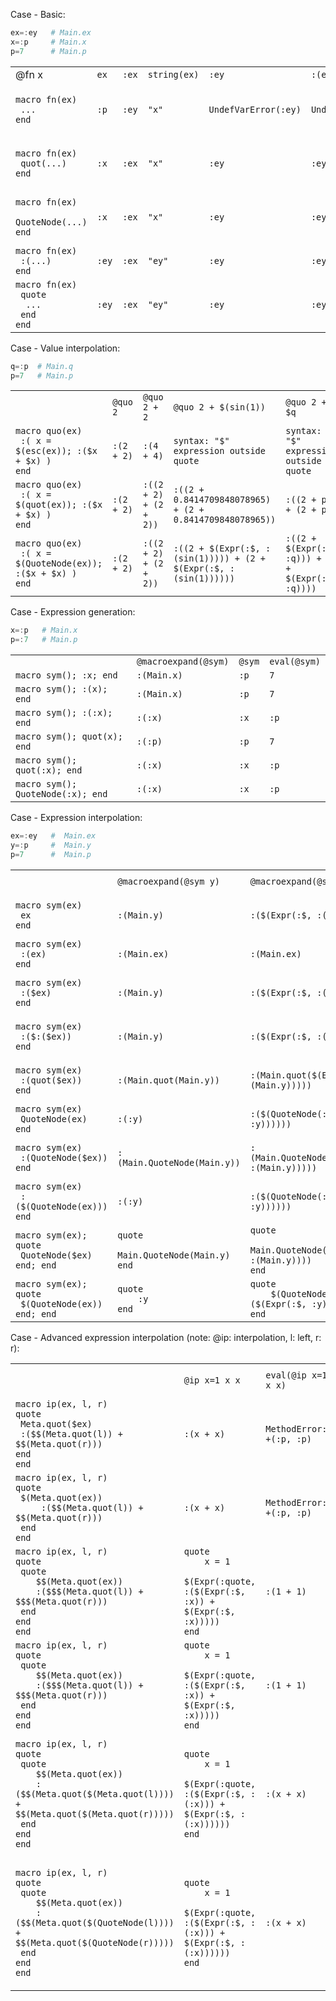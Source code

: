 
Case - Basic:

```julia
ex=:ey   # Main.ex
x=:p     # Main.x
p=7      # Main.p
```
<table>
  <tr>
    <td>@fn x</td>
    <td><code>ex</code></td>
    <td><code>:ex</code></td>
    <td><code>string(ex)</code></td>
    <td><code>:ey</code></td>
    <td><code>:(ey)</code></td>
    <td><code>$(ex)</code></td>
    <td><code>$(esc(ex))</code></td>
    <td><code>$(string(ex))</code></td>
    <td><code>string($ex)</code></td>
  </tr>
  <tr>
    <td><code>macro fn(ex)
 ...
end</code></td>
    <td><code>:p</code></td>
    <td><code>:ey</code></td>
    <td><code>"x"</code></td>
    <td><code>UndefVarError(:ey)</code></td>
    <td><code>UndefVarError(:ey)</code></td>
    <td><code>syntax: "$" expression outside quote</code></td>
    <td><code>syntax: "$" expression outside quote</code></td>
    <td><code>syntax: "$" expression outside quote</code></td>
    <td><code>syntax: "$" expression outside quote</code></td>
  </tr>
  <tr>
    <td><code>macro fn(ex)
 quot(...)
end</code></td>
    <td><code>:x</code></td>
    <td><code>:ex</code></td>
    <td><code>"x"</code></td>
    <td><code>:ey</code></td>
    <td><code>:ey</code></td>
    <td><code>syntax: "$" expression outside quote</code></td>
    <td><code>syntax: "$" expression outside quote</code></td>
    <td><code>syntax: "$" expression outside quote</code></td>
    <td><code>syntax: "$" expression outside quote</code></td>
  </tr>
  <tr>
    <td><code>macro fn(ex)
 QuoteNode(...)
end</code></td>
    <td><code>:x</code></td>
    <td><code>:ex</code></td>
    <td><code>"x"</code></td>
    <td><code>:ey</code></td>
    <td><code>:ey</code></td>
    <td><code>syntax: "$" expression outside quote</code></td>
    <td><code>syntax: "$" expression outside quote</code></td>
    <td><code>syntax: "$" expression outside quote</code></td>
    <td><code>syntax: "$" expression outside quote</code></td>
  </tr>
  <tr>
    <td><code>macro fn(ex)
 :(...)
end</code></td>
    <td><code>:ey</code></td>
    <td><code>:ex</code></td>
    <td><code>"ey"</code></td>
    <td><code>:ey</code></td>
    <td><code>:ey</code></td>
    <td><code>:p</code></td>
    <td><code>:p</code></td>
    <td><code>"x"</code></td>
    <td><code>"p"</code></td>
  </tr>
  <tr>
    <td><code>macro fn(ex)
 quote
  ...
 end
end</code></td>
    <td><code>:ey</code></td>
    <td><code>:ex</code></td>
    <td><code>"ey"</code></td>
    <td><code>:ey</code></td>
    <td><code>:ey</code></td>
    <td><code>:p</code></td>
    <td><code>:p</code></td>
    <td><code>"x"</code></td>
    <td><code>"p"</code></td>
  </tr>
</table>

Case - Value interpolation:

```julia
q=:p  # Main.q
p=7   # Main.p
```
<table>
  <tr>
    <td></td>
    <td><code>@quo 2</code></td>
    <td><code>@quo 2 + 2</code></td>
    <td><code>@quo 2 + $(sin(1))</code></td>
    <td><code>@quo 2 + $q</code></td>
    <td><code>eval(@quo 2 + $q)</code></td>
  </tr>
  <tr>
    <td><code>macro quo(ex)
 :( x = $(esc(ex)); :($x + $x) )
end</code></td>
    <td><code>:(2 + 2)</code></td>
    <td><code>:(4 + 4)</code></td>
    <td><code>syntax: "$" expression outside quote</code></td>
    <td><code>syntax: "$" expression outside quote</code></td>
    <td><code>syntax: "$" expression outside quote</code></td>
  </tr>
  <tr>
    <td><code>macro quo(ex)
 :( x = $(quot(ex)); :($x + $x) )
end</code></td>
    <td><code>:(2 + 2)</code></td>
    <td><code>:((2 + 2) + (2 + 2))</code></td>
    <td><code>:((2 + 0.8414709848078965) + (2 + 0.8414709848078965))</code></td>
    <td><code>:((2 + p) + (2 + p))</code></td>
    <td><code>18</code></td>
  </tr>
  <tr>
    <td><code>macro quo(ex)
 :( x = $(QuoteNode(ex)); :($x + $x) )
end</code></td>
    <td><code>:(2 + 2)</code></td>
    <td><code>:((2 + 2) + (2 + 2))</code></td>
    <td><code>:((2 + $(Expr(:$, :(sin(1))))) + (2 + $(Expr(:$, :(sin(1))))))</code></td>
    <td><code>:((2 + $(Expr(:$, :q))) + (2 + $(Expr(:$, :q))))</code></td>
    <td><code>syntax: "$" expression outside quote</code></td>
  </tr>
</table>

Case - Expression generation:

```julia
x=:p   # Main.x
p=:7   # Main.p
```
<table>
  <tr>
    <td></td>
    <td><code>@macroexpand(@sym)</code></td>
    <td><code>@sym</code></td>
    <td><code>eval(@sym)</code></td>
  </tr>
  <tr>
    <td><code>macro sym(); :x; end</code></td>
    <td><code>:(Main.x)</code></td>
    <td><code>:p</code></td>
    <td><code>7</code></td>
  </tr>
  <tr>
    <td><code>macro sym(); :(x); end</code></td>
    <td><code>:(Main.x)</code></td>
    <td><code>:p</code></td>
    <td><code>7</code></td>
  </tr>
  <tr>
    <td><code>macro sym(); :(:x); end</code></td>
    <td><code>:(:x)</code></td>
    <td><code>:x</code></td>
    <td><code>:p</code></td>
  </tr>
  <tr>
    <td><code>macro sym(); quot(x); end</code></td>
    <td><code>:(:p)</code></td>
    <td><code>:p</code></td>
    <td><code>7</code></td>
  </tr>
  <tr>
    <td><code>macro sym(); quot(:x); end</code></td>
    <td><code>:(:x)</code></td>
    <td><code>:x</code></td>
    <td><code>:p</code></td>
  </tr>
  <tr>
    <td><code>macro sym(); QuoteNode(:x); end</code></td>
    <td><code>:(:x)</code></td>
    <td><code>:x</code></td>
    <td><code>:p</code></td>
  </tr>
</table>

Case - Expression interpolation:

```julia
ex=:ey   #  Main.ex
y=:p     #  Main.y
p=7      #  Main.p
```
<table>
  <tr>
    <td></td>
    <td><code>@macroexpand(@sym y)</code></td>
    <td><code>@macroexpand(@sym $y)</code></td>
    <td><code>@sym y</code></td>
    <td><code>eval(@sym y)</code></td>
    <td><code>@sym $y</code></td>
  </tr>
  <tr>
    <td><code>macro sym(ex)
 ex
end</code></td>
    <td><code>:(Main.y)</code></td>
    <td><code>:($(Expr(:$, :(Main.y))))</code></td>
    <td><code>:p</code></td>
    <td><code>7</code></td>
    <td><code>syntax: "$" expression outside quote</code></td>
  </tr>
  <tr>
    <td><code>macro sym(ex)
 :(ex)
end</code></td>
    <td><code>:(Main.ex)</code></td>
    <td><code>:(Main.ex)</code></td>
    <td><code>:ey</code></td>
    <td><code>UndefVarError(:ey)</code></td>
    <td><code>:ey</code></td>
  </tr>
  <tr>
    <td><code>macro sym(ex)
 :($ex)
end</code></td>
    <td><code>:(Main.y)</code></td>
    <td><code>:($(Expr(:$, :(Main.y))))</code></td>
    <td><code>:p</code></td>
    <td><code>7</code></td>
    <td><code>syntax: "$" expression outside quote</code></td>
  </tr>
  <tr>
    <td><code>macro sym(ex)
 :($:($ex))
end</code></td>
    <td><code>:(Main.y)</code></td>
    <td><code>:($(Expr(:$, :(Main.y))))</code></td>
    <td><code>:p</code></td>
    <td><code>7</code></td>
    <td><code>syntax: "$" expression outside quote</code></td>
  </tr>
  <tr>
    <td><code>macro sym(ex)
 :(quot($ex))
end</code></td>
    <td><code>:(Main.quot(Main.y))</code></td>
    <td><code>:(Main.quot($(Expr(:$, :(Main.y)))))</code></td>
    <td><code>:(:p)</code></td>
    <td><code>:p</code></td>
    <td><code>syntax: "$" expression outside quote</code></td>
  </tr>
  <tr>
    <td><code>macro sym(ex)
 QuoteNode(ex)
end</code></td>
    <td><code>:(:y)</code></td>
    <td><code>:($(QuoteNode(:($(Expr(:$, :y))))))</code></td>
    <td><code>:y</code></td>
    <td><code>:p</code></td>
    <td><code>:($(Expr(:$, :y)))</code></td>
  </tr>
  <tr>
    <td><code>macro sym(ex)
 :(QuoteNode($ex))
end</code></td>
    <td><code>:(Main.QuoteNode(Main.y))</code></td>
    <td><code>:(Main.QuoteNode($(Expr(:$, :(Main.y)))))</code></td>
    <td><code>:(:p)</code></td>
    <td><code>:p</code></td>
    <td><code>syntax: "$" expression outside quote</code></td>
  </tr>
  <tr>
    <td><code>macro sym(ex)
 :($(QuoteNode(ex)))
end</code></td>
    <td><code>:(:y)</code></td>
    <td><code>:($(QuoteNode(:($(Expr(:$, :y))))))</code></td>
    <td><code>:y</code></td>
    <td><code>:p</code></td>
    <td><code>:($(Expr(:$, :y)))</code></td>
  </tr>
  <tr>
    <td><code>macro sym(ex); quote 
 QuoteNode($ex)
end; end</code></td>
    <td><code>quote
    Main.QuoteNode(Main.y)
end</code></td>
    <td><code>quote
    Main.QuoteNode($(Expr(:$, :(Main.y))))
end</code></td>
    <td><code>:(:p)</code></td>
    <td><code>:p</code></td>
    <td><code>syntax: "$" expression outside quote</code></td>
  </tr>
  <tr>
    <td><code>macro sym(ex); quote
 $(QuoteNode(ex))
end; end</code></td>
    <td><code>quote
    :y
end</code></td>
    <td><code>quote
    $(QuoteNode(:($(Expr(:$, :y)))))
end</code></td>
    <td><code>:y</code></td>
    <td><code>:p</code></td>
    <td><code>:($(Expr(:$, :y)))</code></td>
  </tr>
</table>

Case - Advanced expression interpolation  (note: @ip: interpolation, l: left, r: r):

<table>
  <tr>
    <td></td>
    <td><code>@ip x=1 x x</code></td>
    <td><code>eval(@ip x=1 x x)</code></td>
    <td><code>eval(eval(@ip x=1 x x))</code></td>
    <td><code>@ip x=1 x/2 x</code></td>
    <td><code>eval(@ip x=1 x/2 x)</code></td>
    <td><code>@ip x=1 1/2 1/4</code></td>
    <td><code>eval(@ip x=1 1/2 1/4)</code></td>
    <td><code>@ip x=1 $x $x</code></td>
    <td><code>eval(@ip x=1 1+$x $x)</code></td>
    <td><code>@ip x=1 $x/2 $x</code></td>
    <td><code>eval(@ip x=1 $x/2 $x)</code></td>
  </tr>
  <tr>
    <td><code>macro ip(ex, l, r)
quote
 Meta.quot($ex)
 :($$(Meta.quot(l)) + $$(Meta.quot(r)))
end
end</code></td>
    <td><code>:(x + x)</code></td>
    <td><code>MethodError: +(:p, :p)</code></td>
    <td><code>MethodError: +(:p, :p)</code></td>
    <td><code>:(x / 2 + x)</code></td>
    <td><code>MethodError: /(:p, 2)</code></td>
    <td><code>:(1 / 2 + 1 / 4)</code></td>
    <td><code>0.75</code></td>
    <td><code>:(1 + 1)</code></td>
    <td><code>3</code></td>
    <td><code>:(1 / 2 + 1)</code></td>
    <td><code>1.5</code></td>
  </tr>
  <tr>
    <td><code>macro ip(ex, l, r)
quote
 $(Meta.quot(ex))
	 :($$(Meta.quot(l)) + $$(Meta.quot(r)))
 end
end</code></td>
    <td><code>:(x + x)</code></td>
    <td><code>MethodError: +(:p, :p)</code></td>
    <td><code>MethodError: +(:p, :p)</code></td>
    <td><code>:(x / 2 + x)</code></td>
    <td><code>MethodError: /(:p, 2)</code></td>
    <td><code>:(1 / 2 + 1 / 4)</code></td>
    <td><code>0.75</code></td>
    <td><code>:(p + p)</code></td>
    <td><code>15</code></td>
    <td><code>:(p / 2 + p)</code></td>
    <td><code>10.5</code></td>
  </tr>
  <tr>
    <td><code>macro ip(ex, l, r)
quote
 quote
	$$(Meta.quot(ex))
	:($$$(Meta.quot(l)) + $$$(Meta.quot(r)))
 end
end
end</code></td>
    <td><code>quote
    x = 1
    $(Expr(:quote, :($(Expr(:$, :x)) + $(Expr(:$, :x)))))
end</code></td>
    <td><code>:(1 + 1)</code></td>
    <td><code>2</code></td>
    <td><code>quote
    x = 1
    $(Expr(:quote, :($(Expr(:$, :(x / 2))) + $(Expr(:$, :x)))))
end</code></td>
    <td><code>:(0.5 + 1)</code></td>
    <td><code>quote
    x = 1
    $(Expr(:quote, :($(Expr(:$, :(1 / 2))) + $(Expr(:$, :(1 / 4))))))
end</code></td>
    <td><code>:(0.5 + 0.25)</code></td>
    <td><code>quote
    x = 1
    $(Expr(:quote, :($(Expr(:$, 1)) + $(Expr(:$, 1)))))
end</code></td>
    <td><code>:(2 + 1)</code></td>
    <td><code>quote
    x = 1
    $(Expr(:quote, :($(Expr(:$, :(1 / 2))) + $(Expr(:$, 1)))))
end</code></td>
    <td><code>:(0.5 + 1)</code></td>
  </tr>
  <tr>
    <td><code>macro ip(ex, l, r)
quote
 quote
	$$(Meta.quot(ex))
	:($$$(Meta.quot(l)) + $$$(Meta.quot(r)))
 end
end
end</code></td>
    <td><code>quote
    x = 1
    $(Expr(:quote, :($(Expr(:$, :x)) + $(Expr(:$, :x)))))
end</code></td>
    <td><code>:(1 + 1)</code></td>
    <td><code>2</code></td>
    <td><code>quote
    x = 1
    $(Expr(:quote, :($(Expr(:$, :(x / 2))) + $(Expr(:$, :x)))))
end</code></td>
    <td><code>:(0.5 + 1)</code></td>
    <td><code>quote
    x = 1
    $(Expr(:quote, :($(Expr(:$, :(1 / 2))) + $(Expr(:$, :(1 / 4))))))
end</code></td>
    <td><code>:(0.5 + 0.25)</code></td>
    <td><code>quote
    x = 1
    $(Expr(:quote, :($(Expr(:$, 1)) + $(Expr(:$, 1)))))
end</code></td>
    <td><code>:(2 + 1)</code></td>
    <td><code>quote
    x = 1
    $(Expr(:quote, :($(Expr(:$, :(1 / 2))) + $(Expr(:$, 1)))))
end</code></td>
    <td><code>:(0.5 + 1)</code></td>
  </tr>
  <tr>
    <td><code>macro ip(ex, l, r)
quote
 quote
	$$(Meta.quot(ex))
	:($$(Meta.quot($(Meta.quot(l)))) + $$(Meta.quot($(Meta.quot(r)))))
 end
end
end</code></td>
    <td><code>quote
    x = 1
    $(Expr(:quote, :($(Expr(:$, :(:x))) + $(Expr(:$, :(:x))))))
end</code></td>
    <td><code>:(x + x)</code></td>
    <td><code>2</code></td>
    <td><code>quote
    x = 1
    $(Expr(:quote, :($(Expr(:$, :($(Expr(:quote, :(x / 2)))))) + $(Expr(:$, :(:x))))))
end</code></td>
    <td><code>:(x / 2 + x)</code></td>
    <td><code>quote
    x = 1
    $(Expr(:quote, :($(Expr(:$, :($(Expr(:quote, :(1 / 2)))))) + $(Expr(:$, :($(Expr(:quote, :(1 / 4)))))))))
end</code></td>
    <td><code>:(1 / 2 + 1 / 4)</code></td>
    <td><code>quote
    x = 1
    $(Expr(:quote, :($(Expr(:$, :($(Expr(:quote, 1))))) + $(Expr(:$, :($(Expr(:quote, 1))))))))
end</code></td>
    <td><code>:((1 + 1) + 1)</code></td>
    <td><code>quote
    x = 1
    $(Expr(:quote, :($(Expr(:$, :($(Expr(:quote, :(1 / 2)))))) + $(Expr(:$, :($(Expr(:quote, 1))))))))
end</code></td>
    <td><code>:(1 / 2 + 1)</code></td>
  </tr>
  <tr>
    <td><code>macro ip(ex, l, r)
quote
 quote
	$$(Meta.quot(ex))
	:($$(Meta.quot($(QuoteNode(l)))) + $$(Meta.quot($(QuoteNode(r)))))
 end
end
end</code></td>
    <td><code>quote
    x = 1
    $(Expr(:quote, :($(Expr(:$, :(:x))) + $(Expr(:$, :(:x))))))
end</code></td>
    <td><code>:(x + x)</code></td>
    <td><code>2</code></td>
    <td><code>quote
    x = 1
    $(Expr(:quote, :($(Expr(:$, :($(Expr(:quote, :(x / 2)))))) + $(Expr(:$, :(:x))))))
end</code></td>
    <td><code>:(x / 2 + x)</code></td>
    <td><code>quote
    x = 1
    $(Expr(:quote, :($(Expr(:$, :($(Expr(:quote, :(1 / 2)))))) + $(Expr(:$, :($(Expr(:quote, :(1 / 4)))))))))
end</code></td>
    <td><code>:(1 / 2 + 1 / 4)</code></td>
    <td><code>quote
    x = 1
    $(Expr(:quote, :($(Expr(:$, :($(Expr(:quote, :($(Expr(:$, :x)))))))) + $(Expr(:$, :($(Expr(:quote, :($(Expr(:$, :x)))))))))))
end</code></td>
    <td><code>:((1 + 1) + 1)</code></td>
    <td><code>quote
    x = 1
    $(Expr(:quote, :($(Expr(:$, :($(Expr(:quote, :($(Expr(:$, :x)) / 2)))))) + $(Expr(:$, :($(Expr(:quote, :($(Expr(:$, :x)))))))))))
end</code></td>
    <td><code>:(1 / 2 + 1)</code></td>
  </tr>
</table>
